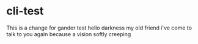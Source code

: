 # cli-test

This is a change for gander test
hello darkness my old friend
i've come to talk to you again
because a vision softly creeping

